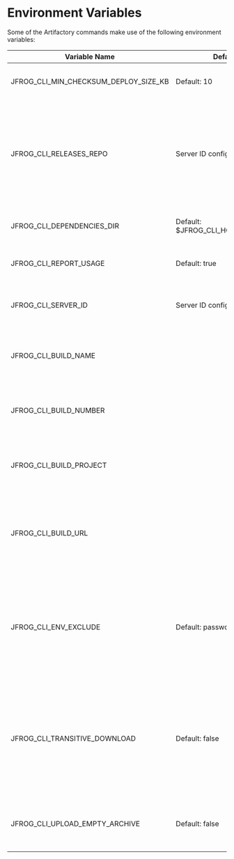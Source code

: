 # Environment Variables

Some of the Artifactory commands make use of the following environment variables:

| Variable Name                        | Default / Format                                   | Description                                                                                                                                                                                                                                                                                                                                                  |
|-------------------------------------- |----------------------------------------------------|--------------------------------------------------------------------------------------------------------------------------------------------------------------------------------------------------------------------------------------------------------------------------------------------------------------------------------------------------------------|
| JFROG_CLI_MIN_CHECKSUM_DEPLOY_SIZE_KB | Default: 10                                        | Minimum file size in KB for which JFrog CLI performs checksum deploy optimization.                                                                                                                                                                                                                                    |
| JFROG_CLI_RELEASES_REPO               | Server ID configured by 'jf c add'                  | Configured Artifactory repository name to download the jar needed by the mvn/gradle command. The repository should proxy https://releases.jfrog.io. Used by 'jf mvn', 'jf gradle', and 'jf audit' commands for maven or gradle projects.                                                                             |
| JFROG_CLI_DEPENDENCIES_DIR            | Default: $JFROG_CLI_HOME_DIR/dependencies           | Defines the directory to which JFrog CLI's internal dependencies are downloaded.                                                                                                                                                                                                                                      |
| JFROG_CLI_REPORT_USAGE                | Default: true                                      | Set to false to block JFrog CLI from sending usage statistics to Artifactory.                                                                                                                                                                                                                                         |
| JFROG_CLI_SERVER_ID                   | Server ID configured using 'jf config'              | Server ID configured using the 'jf config' command, unless sent as a command argument or option.                                                                                                                                                                                                                      |
| JFROG_CLI_BUILD_NAME                  |                                                    | Build name to be used by commands which expect a build name, unless sent as a command argument or option.                                                                                                                                                                                                             |
| JFROG_CLI_BUILD_NUMBER                |                                                    | Build number to be used by commands which expect a build number, unless sent as a command argument or option.                                                                                                                                                                                                         |
| JFROG_CLI_BUILD_PROJECT               |                                                    | JFrog project key to be used by commands that expect build name and build number. Determines the project of the published build.                                                                                                                                                                                      |
| JFROG_CLI_BUILD_URL                   |                                                    | Sets the CI server build URL in the build-info. The "jf rt build-publish" command uses the value of this environment variable unless the --build-url command option is sent.                                                                                                                                          |
| JFROG_CLI_ENV_EXCLUDE                 | Default: password;secret;key;token                  | List of semicolon-separated (;) case insensitive patterns in the form of "value1;value2;...". Environment variables matching those patterns will be excluded. Used by "jf rt build-publish" if --env-exclude is not sent.                                                                                             |
| JFROG_CLI_TRANSITIVE_DOWNLOAD         | Default: false                                     | Set to true to include remote repositories in artifact searches when using 'rt download'. Searches the first five remote repositories within the virtual repository. Available from Artifactory 7.17.0. May increase load on Artifactory instances proxied by multiple remote repositories.                            |
| JFROG_CLI_UPLOAD_EMPTY_ARCHIVE        | Default: false                                     | Used by "jf rt upload". Set to true to upload an empty archive when '--archive' is set but all files were excluded by exclusions pattern.                                                                                                                                                                             |
